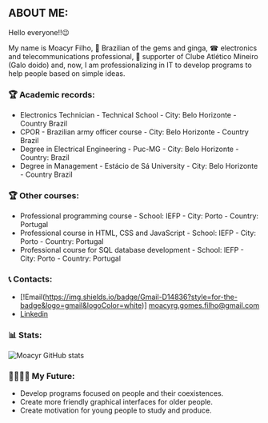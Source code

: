 ## ABOUT ME:

Hello everyone!!😉     

My name is Moacyr Filho, 💎 Brazilian of the gems and ginga, ☎ electronics and telecommunications professional, 🐔 supporter of Clube Atlético Mineiro (Galo doido) and, now, I am professionalizing in IT to develop programs to help people based on simple ideas.

### 🏆 Academic records:
- Electronics Technician - Technical School - City: Belo Horizonte - Country Brazil
- CPOR - Brazilian army officer course - City: Belo Horizonte - Country Brazil
- Degree in Electrical Engineering - Puc-MG - City: Belo Horizonte - Country: Brazil
- Degree in Management - Estácio de Sá University - City: Belo Horizonte - Country Brazil

###  🏆 Other courses:
- Professional programming course - School: IEFP - City: Porto - Country: Portugal
- Professional course in HTML, CSS and JavaScript - School: IEFP - City: Porto - Country: Portugal
- Professional course for SQL database development - School: IEFP - City: Porto - Country: Portugal

### 📞 Contacts:
- [!Email(https://img.shields.io/badge/Gmail-D14836?style=for-the-badge&logo=gmail&logoColor=white)] moacyrg.gomes.filho@gmail.com
- <a href="https://www.linkedin.com/in/moacyr-filho-211556174/" target="_blank"> Linkedin</a>

### 📊 Stats:
![Moacyr GitHub stats](https://github-readme-stats.vercel.app/api?username=moacyrfilho&show_icons=true&theme=radical)

### 👨‍👨‍👧‍👧 My Future:
- Develop programs focused on people and their coexistences.
- Create more friendly graphical interfaces for older people.
- Create motivation for young people to study and produce.

